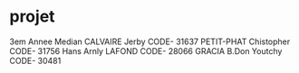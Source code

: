 # projet
3em Annee Median
CALVAIRE      Jerby       	CODE- 31637 
PETIT-PHAT    Chistopher  	CODE- 31756 
Hans Arnly    LAFOND	CODE- 28066 
GRACIA B.Don  Youtchy     	CODE- 30481
